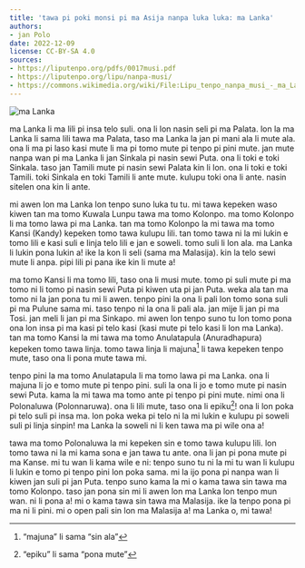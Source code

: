 ```yaml
---
title: 'tawa pi poki monsi pi ma Asija nanpa luka luka: ma Lanka'
authors:
- jan Polo
date: 2022-12-09
license: CC-BY-SA 4.0
sources:
- https://liputenpo.org/pdfs/0017musi.pdf
- https://liputenpo.org/lipu/nanpa-musi/
- https://commons.wikimedia.org/wiki/File:Lipu_tenpo_nanpa_musi_-_ma_Lanka.png
---
```


![ma Lanka](https://upload.wikimedia.org/wikipedia/commons/7/7c/Lipu_tenpo_nanpa_musi_-_ma_Lanka.png)

ma Lanka li ma lili pi insa telo suli. ona li lon nasin seli pi ma Palata. lon la ma Lanka li sama lili tawa ma Palata, taso ma Lanka la jan pi mani ala li mute ala. ona li ma pi laso kasi mute li ma pi tomo mute pi tenpo pi pini mute. jan mute nanpa wan pi ma Lanka li jan Sinkala pi nasin sewi Puta. ona li toki e toki Sinkala. taso jan Tamili mute pi nasin sewi Palata kin li lon. ona li toki e toki Tamili. toki Sinkala en toki Tamili li ante mute. kulupu toki ona li ante. nasin sitelen ona kin li ante.

mi awen lon ma Lanka lon tenpo suno luka tu tu. mi tawa kepeken waso kiwen tan ma tomo Kuwala Lunpu tawa ma tomo Kolonpo. ma tomo Kolonpo li ma tomo lawa pi ma Lanka. tan ma tomo Kolonpo la mi tawa ma tomo Kansi (Kandy) kepeken tomo tawa kulupu lili. tan tomo tawa ni la mi lukin e tomo lili e kasi suli e linja telo lili e jan e soweli. tomo suli li lon ala. ma Lanka li lukin pona lukin a! ike la kon li seli (sama ma Malasija). kin la telo sewi mute li anpa. pipi lili pi pana ike kin li mute a!

ma tomo Kansi li ma tomo lili, taso ona li musi mute. tomo pi suli mute pi ma tomo ni li tomo pi nasin sewi Puta pi kiwen uta pi jan Puta. weka ala tan ma tomo ni la jan pona tu mi li awen. tenpo pini la ona li pali lon tomo sona suli pi ma Pulune sama mi. taso tenpo ni la ona li pali ala. jan mije li jan pi ma Tosi. jan meli li jan pi ma Sinkapo. mi awen lon tenpo suno tu lon tomo pona ona lon insa pi ma kasi pi telo kasi (kasi mute pi telo kasi li lon ma Lanka). tan ma tomo Kansi la mi tawa ma tomo Anulatapula (Anuradhapura) kepeken tomo tawa linja. tomo tawa linja li majuna[^1] li tawa kepeken tenpo mute, taso ona li pona mute tawa mi.

[^1]: “majuna” li sama “sin ala”

tenpo pini la ma tomo Anulatapula li ma tomo lawa pi ma Lanka. ona li majuna li jo e tomo mute pi tenpo pini. suli la ona li jo e tomo mute pi nasin sewi Puta. kama la mi tawa ma tomo ante pi tenpo pi pini mute. nimi ona li Polonaluwa (Polonnaruwa). ona li lili mute, taso ona li epiku[^2]! ona li lon poka pi telo suli pi insa ma. lon poka weka pi telo ni la mi lukin e kulupu pi soweli suli pi linja sinpin! ma Lanka la soweli ni li ken tawa ma pi wile ona a!

tawa ma tomo Polonaluwa la mi kepeken sin e tomo tawa kulupu lili. lon tomo tawa ni la mi kama sona e jan tawa tu ante. ona li jan pi pona mute pi ma Kanse. mi tu wan li kama wile e ni: tenpo suno tu ni la mi tu wan li kulupu li lukin e tomo pi tenpo pini lon poka sama. mi la ijo pona pi nanpa wan li kiwen jan suli pi jan Puta. tenpo suno kama la mi o kama tawa sin tawa ma tomo Kolonpo. taso jan pona sin mi li awen lon ma Lanka lon tenpo mun wan. ni li pona a! mi o kama tawa sin tawa ma Malasija. ike la tenpo pona pi ma ni li pini. mi o open pali sin lon ma Malasija a! ma Lanka o, mi tawa!

[^2]: “epiku” li sama “pona mute”